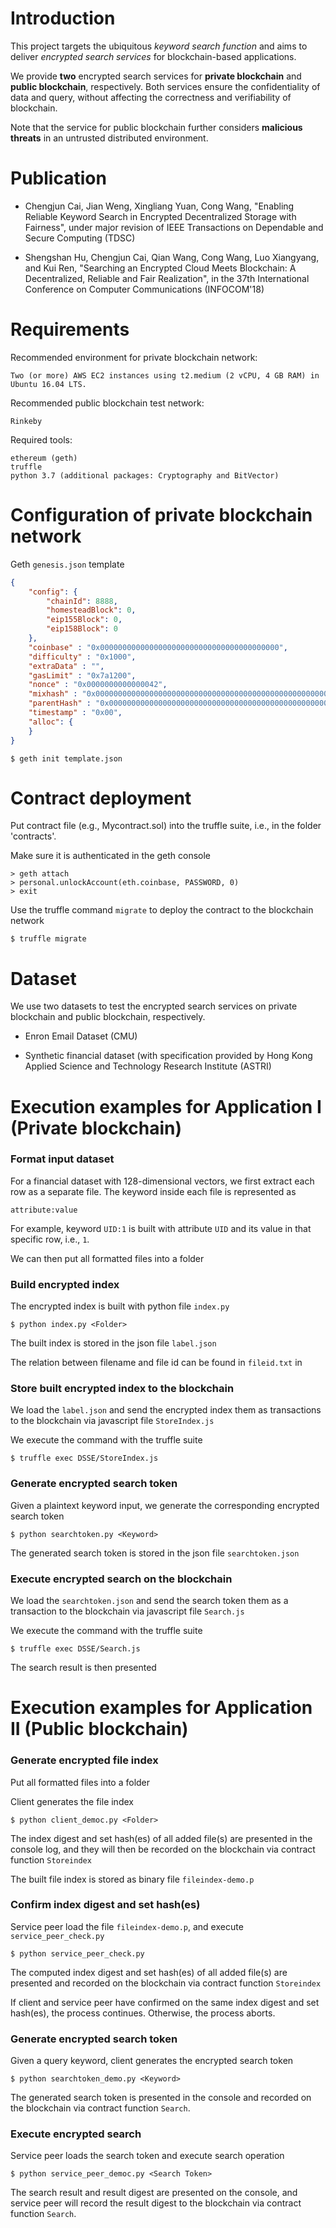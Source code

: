 # Introduction
This project targets the ubiquitous *keyword search function* and aims to deliver *encrypted search services* for blockchain-based applications. 

We provide **two** encrypted search services for **private blockchain** and **public blockchain**, respectively. Both services ensure the confidentiality of data and query, without affecting the correctness and verifiability of blockchain. 

Note that the service for public blockchain further considers **malicious threats** in an untrusted distributed environment.

# Publication
* Chengjun Cai, Jian Weng, Xingliang Yuan, Cong Wang, "Enabling Reliable Keyword Search in Encrypted Decentralized Storage with Fairness", under major revision of IEEE Transactions on Dependable and Secure Computing (TDSC)

* Shengshan Hu, Chengjun Cai, Qian Wang, Cong Wang, Luo Xiangyang, and Kui Ren, "Searching an Encrypted Cloud Meets Blockchain: A Decentralized, Reliable and Fair Realization", in the 37th International Conference on Computer Communications (INFOCOM'18)



# Requirements
Recommended environment for private blockchain network: 

    Two (or more) AWS EC2 instances using t2.medium (2 vCPU, 4 GB RAM) in Ubuntu 16.04 LTS.

Recommended public blockchain test network:

    Rinkeby

Required tools:

    ethereum (geth)
    truffle
    python 3.7 (additional packages: Cryptography and BitVector)

# Configuration of private blockchain network
Geth `genesis.json` template

```json
{
    "config": {
        "chainId": 8888,
        "homesteadBlock": 0,    
        "eip155Block": 0,
        "eip158Block": 0
    },
    "coinbase" : "0x0000000000000000000000000000000000000000",
    "difficulty" : "0x1000",
    "extraData" : "",
    "gasLimit" : "0x7a1200",
    "nonce" : "0x0000000000000042",
    "mixhash" : "0x0000000000000000000000000000000000000000000000000000000000000000",
    "parentHash" : "0x0000000000000000000000000000000000000000000000000000000000000000",
    "timestamp" : "0x00",
    "alloc": {
    }
}
```

    $ geth init template.json

# Contract deployment

Put contract file (e.g., Mycontract.sol) into the truffle suite, i.e., in the folder 'contracts'. 

Make sure it is authenticated in the geth console 
    
    > geth attach
    > personal.unlockAccount(eth.coinbase, PASSWORD, 0)
    > exit

Use the truffle command `migrate` to deploy the contract to the blockchain network

    $ truffle migrate 


# Dataset
We use two datasets to test the encrypted search services on private blockchain and public blockchain, respectively.

* Enron Email Dataset (CMU)

* Synthetic financial dataset (with specification provided by Hong Kong Applied Science and Technology Research Institute (ASTRI)

# Execution examples for Application I (Private blockchain)

### Format input dataset

For a financial dataset with 128-dimensional vectors, we first extract each row as a separate file. The keyword inside each file is represented as
    
    attribute:value

For example, keyword `UID:1` is built with attribute `UID` and its value in that specific row, i.e., `1`.

We can then put all formatted files into a folder

### Build encrypted index    

The encrypted index is built with python file `index.py`

    $ python index.py <Folder> 

The built index is stored in the json file `label.json`

The relation between filename and file id can be found in `fileid.txt` in <Folder>

### Store built encrypted index to the blockchain

We load the `label.json` and send the encrypted index them as transactions to the blockchain via javascript file `StoreIndex.js`

We execute the command with the truffle suite 

    $ truffle exec DSSE/StoreIndex.js

### Generate encrypted search token

Given a plaintext keyword input, we generate the corresponding encrypted search token
    
    $ python searchtoken.py <Keyword>

The generated search token is stored in the json file `searchtoken.json`

### Execute encrypted search on the blockchain

We load the `searchtoken.json` and send the search token them as a transaction to the blockchain via javascript file `Search.js`

We execute the command with the truffle suite

    $ truffle exec DSSE/Search.js

The search result is then presented

# Execution examples for Application II (Public blockchain)

### Generate encrypted file index

Put all formatted files into a folder

Client generates the file index

    $ python client_democ.py <Folder> 

The index digest and set hash(es) of all added file(s) are presented in the console log, and they will then be recorded on the blockchain via contract function `Storeindex` 

The built file index is stored as binary file `fileindex-demo.p`

### Confirm index digest and set hash(es) 

Service peer load the file `fileindex-demo.p`, and execute `service_peer_check.py` 

    $ python service_peer_check.py

The computed index digest and set hash(es) of all added file(s) are presented and  recorded on the blockchain via contract function `Storeindex`

If client and service peer have confirmed on the same index digest and set hash(es), the process continues. Otherwise, the process aborts. 

### Generate encrypted search token 

Given a query keyword, client generates the encrypted search token

    $ python searchtoken_demo.py <Keyword>

The generated search token is presented in the console and recorded on the blockchain via contract function `Search`.

### Execute encrypted search 

Service peer loads the search token and execute search operation

    $ python service_peer_democ.py <Search Token>

The search result and result digest are presented on the console, and service peer will record the result digest to the blockchain via contract function `Search`.

